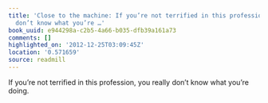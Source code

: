 ```yaml
---
title: 'Close to the machine: If you’re not terrified in this profession, you really
  don’t know what you’re …'
book_uuid: e944298a-c2b5-4a66-b035-dfb39a161a73
comments: []
highlighted_on: '2012-12-25T03:09:45Z'
location: '0.571659'
source: readmill
---
```


If you’re not terrified in this profession, you really don’t know what you’re doing.